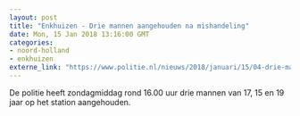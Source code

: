 ```yaml
---
layout: post
title: "Enkhuizen - Drie mannen aangehouden na mishandeling"
date: Mon, 15 Jan 2018 13:16:00 GMT
categories: 
- noord-holland 
- enkhuizen 
externe_link: "https://www.politie.nl/nieuws/2018/januari/15/04-drie-mannen-aangehouden-na-mishandeling.html"
---
```


De politie heeft zondagmiddag rond 16.00 uur drie mannen van 17, 15 en 19 jaar op het station aangehouden.
